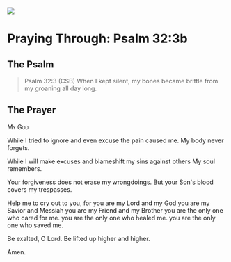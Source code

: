 <img class="intro-left" style="margin-top:10px" src="/images/art-paris-psalter.jpg">

# Praying Through: Psalm 32:3b

<p style="clear:both;">

## The Psalm

>Psalm 32:3 (CSB)   When I kept silent, my bones became brittle from my groaning all day long.

## The Prayer

<div style="font-variant: small-caps;">My God</div>


While I tried to ignore
  and even 
  excuse the pain caused me.
  My body never forgets.

While I will make excuses
  and blameshift 
  my sins against others
  My soul remembers.

Your forgiveness
  does not erase my wrongdoings.
  But your Son's blood
  covers my trespasses.

Help me to cry out to you,
  for you are my Lord and my God
  you are my Savior and Messiah
  you are my Friend and my Brother
  you are the only one who cared for me.
  you are the only one who healed me.
  you are the only one who saved me.

Be exalted, O Lord.
Be lifted up higher and higher.

Amen.
